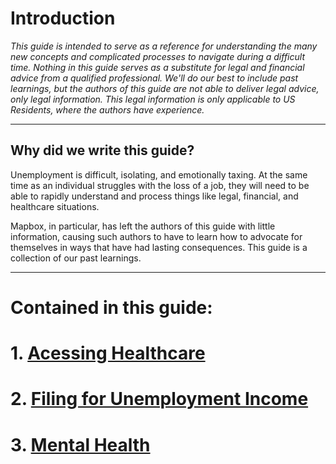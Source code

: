# Introduction

_This guide is intended to serve as a reference for understanding the many new concepts and complicated processes to navigate during a difficult time. Nothing in this guide serves as a substitute for legal and financial advice from a qualified professional. We'll do our best to include past learnings, but the authors of this guide are not able to deliver legal advice, only legal information. This legal information is only applicable to US Residents, where the authors have experience._

---

## Why did we write this guide?

Unemployment is difficult, isolating, and emotionally taxing. At the same time as an individual struggles with the loss of a job, they will need to be able to rapidly understand and process things like legal, financial, and healthcare situations.

Mapbox, in particular, has left the authors of this guide with little information, causing such authors to have to learn how to advocate for themselves in ways that have had lasting consequences. This guide is a collection of our past learnings.

---

# Contained in this guide:
# 1. [Acessing Healthcare](healthcare.md)
# 2. [Filing for Unemployment Income](unemployment.md)
# 3. [Mental Health](mental-health.md) 
